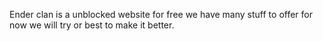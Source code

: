 Ender clan is a unblocked website for free we have many stuff to offer for now we will try or best to make it better.
